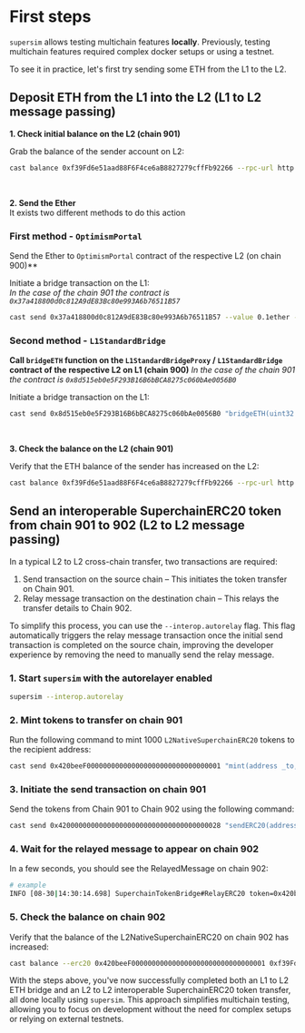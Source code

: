 # First steps

`supersim` allows testing multichain features **locally**. Previously, testing multichain features required complex docker setups or using a testnet.

To see it in practice, let's first try sending some ETH from the L1 to the L2.

## Deposit ETH from the L1 into the L2 (L1 to L2 message passing)

**1. Check initial balance on the L2 (chain 901)**

Grab the balance of the sender account on L2:

```sh
cast balance 0xf39Fd6e51aad88F6F4ce6aB8827279cffFb92266 --rpc-url http://127.0.0.1:9545
```

<br>

**2. Send the Ether** 
<br />
It exists two  different methods to do this action

### First method - `OptimismPortal`
Send the Ether to `OptimismPortal` contract of the respective L2 (on chain 900)**

Initiate a bridge transaction on the L1:<br>
*In the case of the chain 901 the contract is `0x37a418800d0c812A9dE83Bc80e993A6b76511B57`* 

```sh
cast send 0x37a418800d0c812A9dE83Bc80e993A6b76511B57 --value 0.1ether --rpc-url http://127.0.0.1:8545 --private-key 0xac0974bec39a17e36ba4a6b4d238ff944bacb478cbed5efcae784d7bf4f2ff80
```

### Second method - `L1StandardBridge`

**Call `bridgeETH` function on the `L1StandardBridgeProxy` / `L1StandardBridge` contract of the respective L2 on L1 (chain 900)**
*In the case of the chain 901 the contract is `0x8d515eb0e5F293B16B6bBCA8275c060bAe0056B0`* 

Initiate a bridge transaction on the L1:

```sh
cast send 0x8d515eb0e5F293B16B6bBCA8275c060bAe0056B0 "bridgeETH(uint32 _minGasLimit, bytes calldata _extraData)" 50000 0x --value 0.1ether --rpc-url http://127.0.0.1:8545 --private-key 0xac0974bec39a17e36ba4a6b4d238ff944bacb478cbed5efcae784d7bf4f2ff80
```

<br>

**3. Check the balance on the L2 (chain 901)**

Verify that the ETH balance of the sender has increased on the L2:

```sh
cast balance 0xf39Fd6e51aad88F6F4ce6aB8827279cffFb92266 --rpc-url http://127.0.0.1:9545
```

## Send an interoperable SuperchainERC20 token from chain 901 to 902 (L2 to L2 message passing)

In a typical L2 to L2 cross-chain transfer, two transactions are required:

1. Send transaction on the source chain – This initiates the token transfer on Chain 901.
2. Relay message transaction on the destination chain – This relays the transfer details to Chain 902.

To simplify this process, you can use the `--interop.autorelay` flag. This flag automatically triggers the relay message transaction once the initial send transaction is completed on the source chain, improving the developer experience by removing the need to manually send the relay message.

### 1. Start `supersim` with the autorelayer enabled

```sh
supersim --interop.autorelay 
```

### 2. Mint tokens to transfer on chain 901

Run the following command to mint 1000 `L2NativeSuperchainERC20` tokens to the recipient address:

```sh
cast send 0x420beeF000000000000000000000000000000001 "mint(address _to, uint256 _amount)"  0xf39Fd6e51aad88F6F4ce6aB8827279cffFb92266 1000  --rpc-url http://127.0.0.1:9545 --private-key 0xac0974bec39a17e36ba4a6b4d238ff944bacb478cbed5efcae784d7bf4f2ff80

```

### 3. Initiate the send transaction on chain 901

Send the tokens from Chain 901 to Chain 902 using the following command:

```sh
cast send 0x4200000000000000000000000000000000000028 "sendERC20(address _token, address _to, uint256 _amount, uint256 _chainId)" 0x420beeF000000000000000000000000000000001 0xf39Fd6e51aad88F6F4ce6aB8827279cffFb92266 1000 902 --rpc-url http://127.0.0.1:9545 --private-key 0xac0974bec39a17e36ba4a6b4d238ff944bacb478cbed5efcae784d7bf4f2ff80
```

### 4. Wait for the relayed message to appear on chain 902

In a few seconds, you should see the RelayedMessage on chain 902:

```sh
# example
INFO [08-30|14:30:14.698] SuperchainTokenBridge#RelayERC20 token=0x420beeF000000000000000000000000000000001 from=0xf39Fd6e51aad88F6F4ce6aB8827279cffFb92266 to=0xf39Fd6e51aad88F6F4ce6aB8827279cffFb92266 amount=1000 source=901
```

### 5. Check the balance on chain 902

Verify that the balance of the L2NativeSuperchainERC20 on chain 902 has increased:

```sh
cast balance --erc20 0x420beeF000000000000000000000000000000001 0xf39Fd6e51aad88F6F4ce6aB8827279cffFb92266 --rpc-url http://127.0.0.1:9546
```

With the steps above, you've now successfully completed both an L1 to L2 ETH bridge and an L2 to L2 interoperable SuperchainERC20 token transfer, all done locally using `supersim`. This approach simplifies multichain testing, allowing you to focus on development without the need for complex setups or relying on external testnets.
